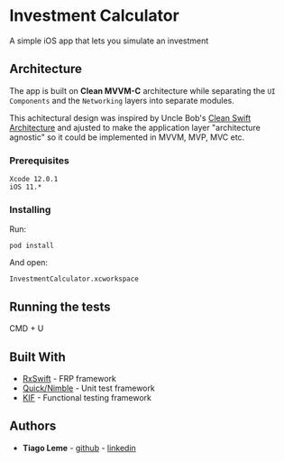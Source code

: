 
# Investment Calculator

A simple iOS app that lets you simulate an investment

## Architecture

The app is built on **Clean MVVM-C** architecture while separating the `UI Components` and the `Networking` layers into separate modules.

This achitectural design was inspired by Uncle Bob's [Clean Swift Architecture](https://clean-swift.com/) and ajusted to make the application layer "architecture agnostic" so it could be implemented in MVVM, MVP, MVC etc.

### Prerequisites

```
Xcode 12.0.1
iOS 11.*
```

### Installing

Run:
```
pod install
```

And open:
```
InvestmentCalculator.xcworkspace
```

## Running the tests

CMD + U

## Built With

* [RxSwift](https://github.com/ReactiveX/RxSwift) - FRP framework
* [Quick/Nimble](https://github.com/Quick/Nimble) - Unit test framework
* [KIF](https://github.com/kif-framework/KIF) - Functional testing framework

## Authors

* **Tiago Leme** - [github](https://github.com/tfleme) - [linkedin](https://www.linkedin.com/in/tiagoleme/)
